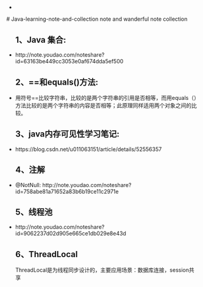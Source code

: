 <ul>
  <h2></h2>
  <li></li>
</ul>
# Java-learning-note-and-collection
note  and wanderful note collection


<ul>
  <h2>1、Java 集合:</h2>
  <li>http://note.youdao.com/noteshare?id=63163be449cc3053e0af674dda5ef500</li>
</ul>

<ul>
  <h2>2、==和equals()方法:</h2>
  <li>用符号==比较字符串，比较的是两个字符串的引用是否相等，而用equals（）方法比较的是两个字符串的内容是否相等；此原理同样适用两个对象之间的比较。</li>
</ul>

<ul>
  <h2>3、java内存可见性学习笔记:</h2>
  <li>https://blog.csdn.net/u011063151/article/details/52556357</li>
</ul>

<ul>
  <h2>4、注解</h2>
  <li>@NotNull: http://note.youdao.com/noteshare?id=758abe81a71652a83b6b19ce11c2971e</li>
</ul>

<ul>
  <h2>5、线程池</h2>
  <li>http://note.youdao.com/noteshare?id=9062237d02d905e665ce1db029e8e43d</li>
</ul>

<ul>
  <h2>6、ThreadLocal</h2>
  <p>ThreadLocal是为线程同步设计的，主要应用场景：数据库连接，session共享</p>
</ul>













